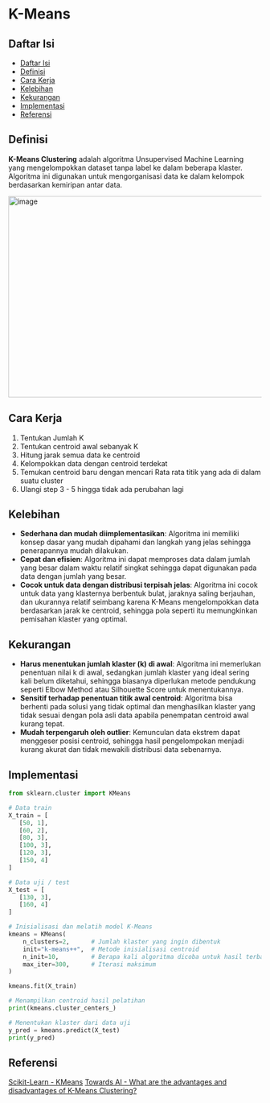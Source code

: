 # K-Means

## Daftar Isi

- [Daftar Isi](#daftar-isi)
- [Definisi](#definisi)
- [Cara Kerja](#cara-kerja)
- [Kelebihan](#kelebihan)
- [Kekurangan](#kekurangan)
- [Implementasi](#implementasi)
- [Referensi](#referensi)

## Definisi

**K-Means Clustering** adalah algoritma Unsupervised Machine Learning yang mengelompokkan dataset tanpa label ke dalam beberapa klaster. Algoritma ini digunakan untuk mengorganisasi data ke dalam kelompok berdasarkan kemiripan antar data.

<img width="800" height="400" alt="image" src="https://github.com/user-attachments/assets/16c76535-763c-40b7-9c7c-b819b1cdf81b" />

## Cara Kerja
1. Tentukan Jumlah K
2. Tentukan centroid awal sebanyak K
3. Hitung jarak semua data ke centroid
4. Kelompokkan data dengan centroid terdekat
5. Temukan centroid baru dengan mencari Rata rata titik yang ada di dalam suatu cluster
6. Ulangi step 3 - 5 hingga tidak ada perubahan lagi

## Kelebihan
- **Sederhana dan mudah diimplementasikan**: Algoritma ini memiliki konsep dasar yang mudah dipahami dan langkah yang jelas sehingga penerapannya mudah dilakukan.
- **Cepat dan efisien**: Algoritma ini dapat memproses data dalam jumlah yang besar dalam waktu relatif singkat sehingga dapat digunakan pada data dengan jumlah yang besar.
- **Cocok untuk data dengan distribusi terpisah jelas**: Algoritma ini cocok untuk data yang klasternya berbentuk bulat, jaraknya saling berjauhan, dan ukurannya relatif seimbang karena K-Means mengelompokkan data berdasarkan jarak ke centroid, sehingga pola seperti itu memungkinkan pemisahan klaster yang optimal.

## Kekurangan
- **Harus menentukan jumlah klaster (k) di awal**: Algoritma ini memerlukan penentuan nilai k di awal, sedangkan jumlah klaster yang ideal sering kali belum diketahui, sehingga biasanya diperlukan metode pendukung seperti Elbow Method atau Silhouette Score untuk menentukannya.
- **Sensitif terhadap penentuan titik awal centroid**: Algoritma bisa berhenti pada solusi yang tidak optimal dan menghasilkan klaster yang tidak sesuai dengan pola asli data apabila penempatan centroid awal kurang tepat. 
- **Mudah terpengaruh oleh outlier**: Kemunculan data ekstrem dapat menggeser posisi centroid, sehingga hasil pengelompokan menjadi kurang akurat dan tidak mewakili distribusi data sebenarnya.

## Implementasi
```python
from sklearn.cluster import KMeans

# Data train
X_train = [
   [50, 1], 
   [60, 2], 
   [80, 3], 
   [100, 3], 
   [120, 3], 
   [150, 4]
]

# Data uji / test
X_test = [
   [130, 3],
   [160, 4]
]

# Inisialisasi dan melatih model K-Means
kmeans = KMeans(
    n_clusters=2,      # Jumlah klaster yang ingin dibentuk
    init="k-means++",  # Metode inisialisasi centroid
    n_init=10,         # Berapa kali algoritma dicoba untuk hasil terbaik
    max_iter=300,      # Iterasi maksimum
)

kmeans.fit(X_train)

# Menampilkan centroid hasil pelatihan
print(kmeans.cluster_centers_)

# Menentukan klaster dari data uji
y_pred = kmeans.predict(X_test)
print(y_pred)
```

## Referensi
[Scikit-Learn - KMeans](https://scikit-learn.org/stable/modules/generated/sklearn.cluster.KMeans.html)
[Towards AI - What are the advantages and disadvantages of K-Means Clustering?](https://towardsai.net/p/l/what-are-the-advantages-and-disadvantages-of-k-means-clustering)
